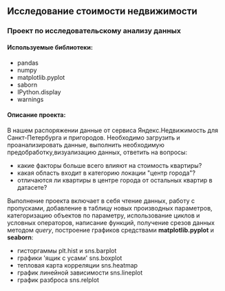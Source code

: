 ## Исследование стоимости недвижимости
### Проект по исследовательскому анализу данных
#### Используемые библиотеки:
- pandas
- numpy
- matplotlib.pyplot
- saborn
- IPython.display
- warnings



#### Описание проекта:
В нашем распоряжении данные от сервиса Яндекс.Недвижимость для Санкт-Петербурга и пригородов. Необходимо загрузить и проанализировать данные, выполнить необходимую предобработку,визуализацию данных, ответить на вопросы:
- какие факторы больше всего влияют на стоимость квартиры?
- какая область входит в категорию локации "центр города"?
- отличаются ли квартиры в центре города от остальных квартир в датасете?

Выполнение проекта включает в себя чтение данных, работу с пропусками, добавление в таблицу новых производных параметров, категоризацию объектов по параметру, использование циклов и условных операторов, написание функций, получение срезов данных методом *query*, построение графиков средствами **matplotlib.pyplot** и **seaborn**:
- гисторгаммы plt.hist и sns.barplot
- графики 'ящик с усами' sns.boxplot
- тепловая карта корреляции sns.heatmap
- график линейной зависимости sns.lineplot
- график разброса sns.relplot

